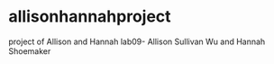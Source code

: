 # allisonhannahproject
project of Allison and Hannah 
lab09- Allison Sullivan Wu and Hannah Shoemaker